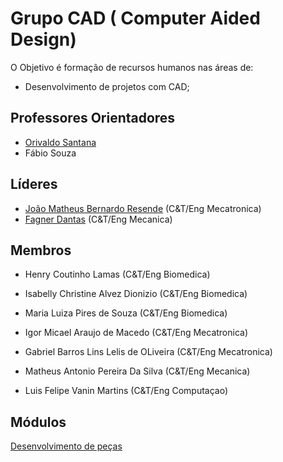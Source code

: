 # Grupo CAD ( Computer Aided Design)

O Objetivo é formação de recursos humanos nas áreas de:
* Desenvolvimento de projetos com CAD;

## Professores Orientadores
* [Orivaldo Santana](https://github.com/orivaldosantana)
* Fábio Souza

## Líderes 
* [João Matheus Bernardo Resende](https://github.com/jmathbr)           (C&T/Eng Mecatronica)
* [Fagner Dantas](https://github.com/fagner147)                           (C&T/Eng Mecanica)

## Membros 
* Henry Coutinho Lamas                    (C&T/Eng Biomedica)
* Isabelly Christine Alvez Dionizio       (C&T/Eng Biomedica)
* Maria Luiza Pires de Souza              (C&T/Eng Biomedica)

* Igor Micael Araujo de Macedo            (C&T/Eng Mecatronica)
* Gabriel Barros Lins Lelis de OLiveira   (C&T/Eng Mecatronica)
* Matheus Antonio Pereira Da Silva        (C&T/Eng Mecanica)

* Luis Felipe Vanin Martins               (C&T/Eng Computaçao)

## Módulos 

[Desenvolvimento de peças](https://github.com/Natalnet/GCAD/tree/master/P1)



